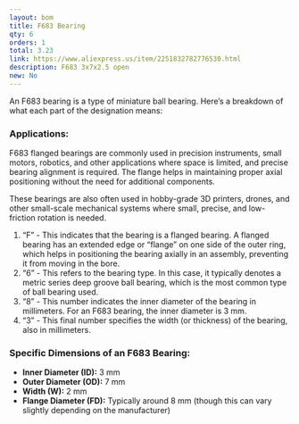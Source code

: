 ```yaml
---
layout: bom
title: F683 Bearing
qty: 6
orders: 1
total: 3.23
link: https://www.aliexpress.us/item/2251832782776530.html
description: F683 3x7x2.5 open
new: No
---
```


An F683 bearing is a type of miniature ball bearing. Here’s a breakdown of what each part of the designation means:

### Applications:

F683 flanged bearings are commonly used in precision instruments, small motors, robotics, and other applications where space is limited, and precise bearing alignment is required. The flange helps in maintaining proper axial positioning without the need for additional components.

These bearings are also often used in hobby-grade 3D printers, drones, and other small-scale mechanical systems where small, precise, and low-friction rotation is needed.

1.	“F” - This indicates that the bearing is a flanged bearing. A flanged bearing has an extended edge or “flange” on one side of the outer ring, which helps in positioning the bearing axially in an assembly, preventing it from moving in the bore.
2.	“6” - This refers to the bearing type. In this case, it typically denotes a metric series deep groove ball bearing, which is the most common type of ball bearing used.
3.	“8” - This number indicates the inner diameter of the bearing in millimeters. For an F683 bearing, the inner diameter is 3 mm.
4.	“3” - This final number specifies the width (or thickness) of the bearing, also in millimeters.

### Specific Dimensions of an F683 Bearing:

- **Inner Diameter (ID):** 3 mm
- **Outer Diameter (OD):** 7 mm
- **Width (W):** 2 mm
- **Flange Diameter (FD):** Typically around 8 mm (though this can vary slightly depending on the manufacturer)
